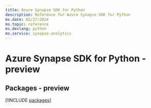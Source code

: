 ```yaml
---
title: Azure Synapse SDK for Python
description: Reference for Azure Synapse SDK for Python
ms.date: 02/27/2024
ms.topic: reference
ms.devlang: python
ms.service: synapse-analytics
---
```

# Azure Synapse SDK for Python - preview
## Packages - preview
[!INCLUDE [packages](synapse-index.md)]